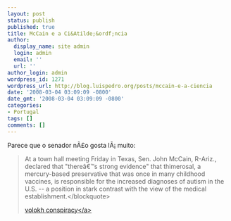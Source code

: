 ```yaml
---
layout: post
status: publish
published: true
title: McCain e a Ci&Atilde;&ordf;ncia
author:
  display_name: site admin
  login: admin
  email: ''
  url: ''
author_login: admin
wordpress_id: 1271
wordpress_url: http://blog.luispedro.org/posts/mccain-e-a-ciencia
date: '2008-03-04 03:09:09 -0800'
date_gmt: '2008-03-04 03:09:09 -0800'
categories:
- Portugal
tags: []
comments: []
---
```

<p>Parece que o senador n&Atilde;&pound;o gosta l&Atilde;&iexcl; muito:</p>
<blockquote><p>
At a town hall meeting Friday in Texas, Sen. John McCain, R-Ariz., declared that "there&acirc;&euro;&trade;s strong evidence" that thimerosal, a mercury-based preservative that was once in many childhood vaccines, is responsible for the increased diagnoses of autism in the U.S. -- a position in stark contrast with the view of the medical establishment.<&#47;blockquote></p>
<p><a href="http:&#47;&#47;volokh.com&#47;posts&#47;1204547124.shtml">volokh conspiracy<&#47;a></p>
